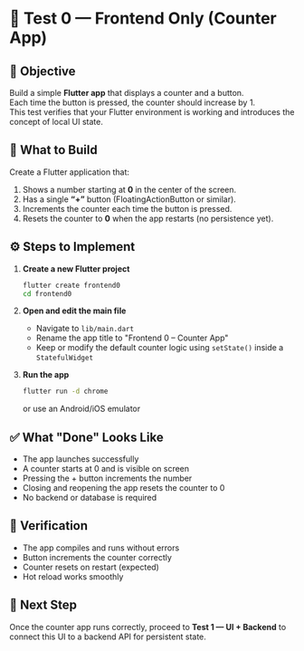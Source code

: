 # 🧩 Test 0 — Frontend Only (Counter App)

## 🎯 Objective

Build a simple **Flutter app** that displays a counter and a button.  
Each time the button is pressed, the counter should increase by 1.  
This test verifies that your Flutter environment is working and introduces the concept of local UI state.

## 🧠 What to Build

Create a Flutter application that:

1. Shows a number starting at **0** in the center of the screen.
2. Has a single **“+”** button (FloatingActionButton or similar).
3. Increments the counter each time the button is pressed.
4. Resets the counter to **0** when the app restarts (no persistence yet).

## ⚙️ Steps to Implement

1. **Create a new Flutter project**

   ```bash
   flutter create frontend0
   cd frontend0
   ```

2. **Open and edit the main file**

   - Navigate to `lib/main.dart`
   - Rename the app title to "Frontend 0 – Counter App"
   - Keep or modify the default counter logic using `setState()` inside a `StatefulWidget`

3. **Run the app**
   ```bash
   flutter run -d chrome
   ```
   or use an Android/iOS emulator

## ✅ What "Done" Looks Like

- The app launches successfully
- A counter starts at 0 and is visible on screen
- Pressing the + button increments the number
- Closing and reopening the app resets the counter to 0
- No backend or database is required

## 🧪 Verification

- The app compiles and runs without errors
- Button increments the counter correctly
- Counter resets on restart (expected)
- Hot reload works smoothly

## 🚀 Next Step

Once the counter app runs correctly, proceed to **Test 1 — UI + Backend** to connect this UI to a backend API for persistent state.
